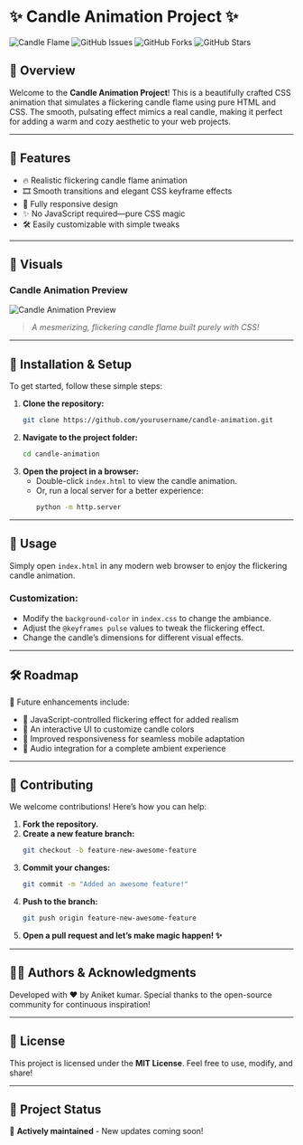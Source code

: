# ✨ Candle Animation Project ✨

![Candle Flame](https://img.shields.io/badge/Project-Animated%20Candle-orange?style=flat-square)
![GitHub Issues](https://img.shields.io/github/issues/yourusername/candle-animation)
![GitHub Forks](https://img.shields.io/github/forks/yourusername/candle-animation)
![GitHub Stars](https://img.shields.io/github/stars/yourusername/candle-animation)

## 🌟 Overview
Welcome to the **Candle Animation Project**! This is a beautifully crafted CSS animation that simulates a flickering candle flame using pure HTML and CSS. The smooth, pulsating effect mimics a real candle, making it perfect for adding a warm and cozy aesthetic to your web projects.

---

## 🎨 Features
- 🔥 Realistic flickering candle flame animation
- 🎞️ Smooth transitions and elegant CSS keyframe effects
- 📱 Fully responsive design
- ✨ No JavaScript required—pure CSS magic
- 🛠️ Easily customizable with simple tweaks

---

## 📸 Visuals
### Candle Animation Preview
![Candle Animation Preview]( https://aniketkumar-01.github.io/basic-candle/)
> *A mesmerizing, flickering candle flame built purely with CSS!*

---

## 🚀 Installation & Setup
To get started, follow these simple steps:

1. **Clone the repository:**
   ```sh
   git clone https://github.com/yourusername/candle-animation.git
   ```
2. **Navigate to the project folder:**
   ```sh
   cd candle-animation
   ```
3. **Open the project in a browser:**
   - Double-click `index.html` to view the candle animation.
   - Or, run a local server for a better experience:
     ```sh
     python -m http.server
     ```

---

## 📖 Usage
Simply open `index.html` in any modern web browser to enjoy the flickering candle animation.

### Customization:
- Modify the `background-color` in `index.css` to change the ambiance.
- Adjust the `@keyframes pulse` values to tweak the flickering effect.
- Change the candle’s dimensions for different visual effects.

---

## 🛠️ Roadmap
🚀 Future enhancements include:
- 🔹 JavaScript-controlled flickering effect for added realism
- 🔹 An interactive UI to customize candle colors
- 🔹 Improved responsiveness for seamless mobile adaptation
- 🔹 Audio integration for a complete ambient experience

---

## 🤝 Contributing
We welcome contributions! Here’s how you can help:
1. **Fork the repository.**
2. **Create a new feature branch:**
   ```sh
   git checkout -b feature-new-awesome-feature
   ```
3. **Commit your changes:**
   ```sh
   git commit -m "Added an awesome feature!"
   ```
4. **Push to the branch:**
   ```sh
   git push origin feature-new-awesome-feature
   ```
5. **Open a pull request and let’s make magic happen! ✨**

---

## 👨‍💻 Authors & Acknowledgments
Developed with ❤️ by Aniket kumar. Special thanks to the open-source community for continuous inspiration!

---

## 📜 License
This project is licensed under the **MIT License**. Feel free to use, modify, and share!

---

## 🚦 Project Status
🎯 **Actively maintained** - New updates coming soon!

